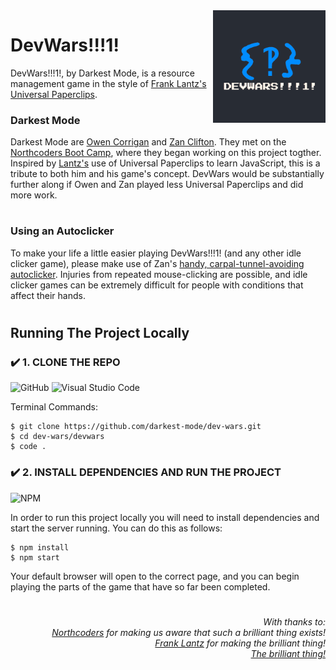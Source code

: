 <img src="https://github.com/darkest-mode/dev-wars/blob/main/dev-wars/src/images/dev-wars.png" width=180px align=right alt="DevWars!!!1!"/>

# DevWars!!!1!

DevWars!!!1!, by Darkest Mode, is a resource management game in the style of [Frank Lantz's](https://twitter.com/flantz) [Universal Paperclips](https://www.decisionproblem.com/paperclips/).

### Darkest Mode

Darkest Mode are [Owen Corrigan](https://github.com/ojcorrigan) and [Zan Clifton](https://github.com/ZanClifton). They met on the [Northcoders Boot Camp](https://northcoders.com/our-courses/coding-bootcamp), where they began working on this project togther. Inspired by [Lantz's](https://twitter.com/flantz) use of Universal Paperclips to learn JavaScript, this is a tribute to both him and his game's concept. DevWars would be substantially further along if Owen and Zan played less Universal Paperclips and did more work.

#

### Using an Autoclicker

To make your life a little easier playing DevWars!!!1! (and any other idle clicker game), please make use of Zan's [handy, carpal-tunnel-avoiding autoclicker](https://github.com/ZanClifton/python-autoclicker). Injuries from repeated mouse-clicking are possible, and idle clicker games can be extremely difficult for people with conditions that affect their hands.

#

## Running The Project Locally

### ✔️ 1. CLONE THE REPO
![GitHub](https://img.shields.io/badge/github-%23121011.svg?style=for-the-badge&logo=github&logoColor=white) ![Visual Studio Code](https://img.shields.io/badge/Visual%20Studio%20Code-0078d7.svg?style=for-the-badge&logo=visual-studio-code&logoColor=white)

Terminal Commands:
```
$ git clone https://github.com/darkest-mode/dev-wars.git
$ cd dev-wars/devwars
$ code .
```

### ✔️ 2. INSTALL DEPENDENCIES AND RUN THE PROJECT
![NPM](https://img.shields.io/badge/NPM-%23000000.svg?style=for-the-badge&logo=npm&logoColor=white)

In order to run this project locally you will need to install dependencies and start the server running. You can do this as follows:

```
$ npm install
$ npm start
```

Your default browser will open to the correct page, and you can begin playing the parts of the game that have so far been completed.

#

<div align=right>
  <h6>With thanks to:
  <br><a href="https://twitter.com/northcoders">Northcoders</a> for making us aware that such a brilliant thing exists!
  <br><a href="https://twitter.com/flantz">Frank Lantz</a> for making the brilliant thing!
  <br><a href="https://www.decisionproblem.com/paperclips/">The brilliant thing!</a>
</div>
